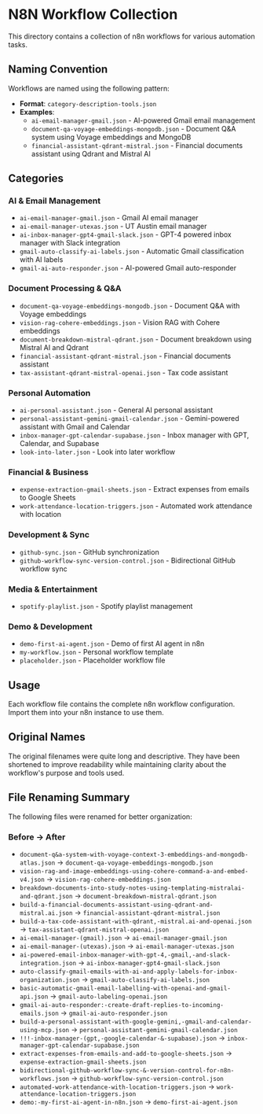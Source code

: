 # N8N Workflow Collection

This directory contains a collection of n8n workflows for various automation tasks.

## Naming Convention

Workflows are named using the following pattern:
- **Format**: `category-description-tools.json`
- **Examples**:
  - `ai-email-manager-gmail.json` - AI-powered Gmail email management
  - `document-qa-voyage-embeddings-mongodb.json` - Document Q&A system using Voyage embeddings and MongoDB
  - `financial-assistant-qdrant-mistral.json` - Financial documents assistant using Qdrant and Mistral AI

## Categories

### AI & Email Management
- `ai-email-manager-gmail.json` - Gmail AI email manager
- `ai-email-manager-utexas.json` - UT Austin email manager
- `ai-inbox-manager-gpt4-gmail-slack.json` - GPT-4 powered inbox manager with Slack integration
- `gmail-auto-classify-ai-labels.json` - Automatic Gmail classification with AI labels
- `gmail-ai-auto-responder.json` - AI-powered Gmail auto-responder

### Document Processing & Q&A
- `document-qa-voyage-embeddings-mongodb.json` - Document Q&A with Voyage embeddings
- `vision-rag-cohere-embeddings.json` - Vision RAG with Cohere embeddings
- `document-breakdown-mistral-qdrant.json` - Document breakdown using Mistral AI and Qdrant
- `financial-assistant-qdrant-mistral.json` - Financial documents assistant
- `tax-assistant-qdrant-mistral-openai.json` - Tax code assistant

### Personal Automation
- `ai-personal-assistant.json` - General AI personal assistant
- `personal-assistant-gemini-gmail-calendar.json` - Gemini-powered assistant with Gmail and Calendar
- `inbox-manager-gpt-calendar-supabase.json` - Inbox manager with GPT, Calendar, and Supabase
- `look-into-later.json` - Look into later workflow

### Financial & Business
- `expense-extraction-gmail-sheets.json` - Extract expenses from emails to Google Sheets
- `work-attendance-location-triggers.json` - Automated work attendance with location

### Development & Sync
- `github-sync.json` - GitHub synchronization
- `github-workflow-sync-version-control.json` - Bidirectional GitHub workflow sync

### Media & Entertainment
- `spotify-playlist.json` - Spotify playlist management

### Demo & Development
- `demo-first-ai-agent.json` - Demo of first AI agent in n8n
- `my-workflow.json` - Personal workflow template
- `placeholder.json` - Placeholder workflow file

## Usage

Each workflow file contains the complete n8n workflow configuration. Import them into your n8n instance to use them.

## Original Names

The original filenames were quite long and descriptive. They have been shortened to improve readability while maintaining clarity about the workflow's purpose and tools used.

## File Renaming Summary

The following files were renamed for better organization:

### Before → After
- `document-q&a-system-with-voyage-context-3-embeddings-and-mongodb-atlas.json` → `document-qa-voyage-embeddings-mongodb.json`
- `vision-rag-and-image-embeddings-using-cohere-command-a-and-embed-v4.json` → `vision-rag-cohere-embeddings.json`
- `breakdown-documents-into-study-notes-using-templating-mistralai-and-qdrant.json` → `document-breakdown-mistral-qdrant.json`
- `build-a-financial-documents-assistant-using-qdrant-and-mistral.ai.json` → `financial-assistant-qdrant-mistral.json`
- `build-a-tax-code-assistant-with-qdrant,-mistral.ai-and-openai.json` → `tax-assistant-qdrant-mistral-openai.json`
- `ai-email-manager-(gmail).json` → `ai-email-manager-gmail.json`
- `ai-email-manager-(utexas).json` → `ai-email-manager-utexas.json`
- `ai-powered-email-inbox-manager-with-gpt-4,-gmail,-and-slack-integration.json` → `ai-inbox-manager-gpt4-gmail-slack.json`
- `auto-classify-gmail-emails-with-ai-and-apply-labels-for-inbox-organization.json` → `gmail-auto-classify-ai-labels.json`
- `basic-automatic-gmail-email-labelling-with-openai-and-gmail-api.json` → `gmail-auto-labeling-openai.json`
- `gmail-ai-auto-responder:-create-draft-replies-to-incoming-emails.json` → `gmail-ai-auto-responder.json`
- `build-a-personal-assistant-with-google-gemini,-gmail-and-calendar-using-mcp.json` → `personal-assistant-gemini-gmail-calendar.json`
- `!!!-inbox-manager-(gpt,-google-calendar-&-supabase).json` → `inbox-manager-gpt-calendar-supabase.json`
- `extract-expenses-from-emails-and-add-to-google-sheets.json` → `expense-extraction-gmail-sheets.json`
- `bidirectional-github-workflow-sync-&-version-control-for-n8n-workflows.json` → `github-workflow-sync-version-control.json`
- `automated-work-attendance-with-location-triggers.json` → `work-attendance-location-triggers.json`
- `demo:-my-first-ai-agent-in-n8n.json` → `demo-first-ai-agent.json`